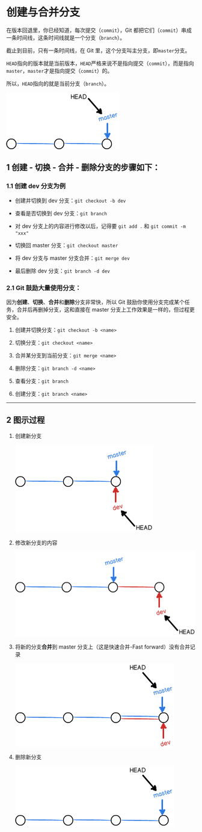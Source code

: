 # 创建与合并分支

在版本回退里，你已经知道，每次提交（`commit`），Git 都把它们（`commit`）串成一条时间线，这条时间线就是一个分支（`branch`）。

截止到目前，只有一条时间线，在 Git 里，这个分支叫主分支，即`master`分支。

`HEAD`指向的版本就是当前版本，`HEAD`严格来说不是指向提交（`commit`），而是指向`master`，`master`才是指向提交（`commit`）的。

所以，`HEAD`指向的就是当前分支（`branch`）。

![主分支](images/branch01.png)

## 1 创建 - 切换 - 合并 - 删除分支的步骤如下：

### 1.1 创建 dev 分支为例

* 创建并切换到 dev 分支：`git checkout -b dev`

* 查看是否切换到 dev 分支：`git branch`

* 对 dev 分支上的内容进行修改以后，记得要 `git add .` 和 `git commit -m "xxx"`

* 切换回 master 分支：`git checkout master`

* 将 dev 分支与 master 分支合并：`git merge dev`

* 最后删除 dev 分支：`git branch -d dev`

### 2.1 Git 鼓励大量使用分支：

因为**创建**、**切换**、**合并**和**删除**分支非常快，所以 Git 鼓励你使用分支完成某个任务，合并后再删掉分支，这和直接在 master 分支上工作效果是一样的，但过程更安全。

1. 创建并切换分支：`git checkout -b <name>`

1. 切换分支：`git checkout <name>`

1. 合并某分支到当前分支：`git merge <name>`

1. 删除分支：`git branch -d <name>`

1. 查看分支：`git branch`

1. 创建分支：`git branch <name>`

---

## 2 图示过程

1. 创建新分支

   ![创建新分支](images/合并分支0.png)

1. 修改新分支的内容

   ![创建新分支](images/合并分支1.png)

1. 将新的分支**合并**到 master 分支上（这是快速合并-Fast forward）没有合并记录

   ![创建新分支](images/合并分支2.png)

1. 删除新分支

   ![创建新分支](images/合并分支3.png)
